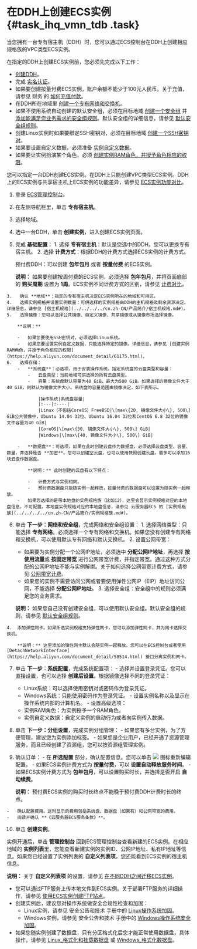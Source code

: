 # 在DDH上创建ECS实例 {#task_ihq_vmn_tdb .task}

当您拥有一台专有宿主机（DDH）时，您可以通过ECS控制台在DDH上创建相应规格族的VPC类型ECS实例。

在指定的DDH上创建ECS实例前，您必须先完成以下工作：

-   [创建DDH](cn.zh-CN/快速入门/创建DDH.md#)。
-   完成 [实名认证](https://help.aliyun.com/document_detail/37183.html)。
-   如果要创建按量付费ECS实例，账户余额不能少于100元人民币。关于充值，请参见 财务 的 [如何充值付款](https://help.aliyun.com/document_detail/37107.html)。
-   在DDH所在地域里 [创建一个专有网络和交换机](https://help.aliyun.com/document_detail/65430.html)。
-   如果不使用系统自动创建的默认安全组，必须在目标地域 [创建一个安全组](https://help.aliyun.com/document_detail/25468.html) 并 [添加能满足您业务需求的安全组规则](https://help.aliyun.com/document_detail/25471.html)。默认安全组的详细信息，请参见 [默认安全组规则](https://help.aliyun.com/document_detail/31707.html)。
-   创建Linux实例时如果要绑定SSH密钥对，必须在目标地域 [创建一个SSH密钥对](https://help.aliyun.com/document_detail/51793.html)。
-   如果要设置自定义数据，必须准备 [实例自定义数据](https://help.aliyun.com/document_detail/49121.html)。
-   如果要让实例扮演某个角色，必须 [创建实例RAM角色，并授予角色相应的权限](https://help.aliyun.com/document_detail/61175.html)。

您可以指定一台DDH创建ECS实例。在DDH上只能创建VPC类型ECS实例。DDH上的ECS实例与共享宿主机上ECS实例的功能差异，请参见 [ECS实例功能对比](../../../../cn.zh-CN/产品简介/ECS实例功能对比.md#)。

1.   登录 [ECS管理控制台](https://ecs.console.aliyun.com/#/home)。 
2.   在左侧导航栏里，单击 **专有宿主机**。 
3.   选择地域。 
4.   选中一台DDH，单击 **创建实例**，进入创建ECS实例页面。 
5.   完成 **基础配置**： 
    1.   选择 **专有宿主机**：默认是您选中的DDH。您可以更换专有宿主机。 
    2.   选择 **计费方式**：根据DDH的计费方式选择ECS实例的计费方式。 

        预付费DDH：可以创建 **包年包月** 或者 **按量付费** 的ECS实例。

        **说明：** 如果要创建按周付费的ECS实例，必须选择 **包年包月**，并将页面底部的 **购买周期** 设置为 **1周**。ECS实例不同计费方式的区别，请参见 [计费对比](../../../../cn.zh-CN/产品定价/计费对比.md#)。

    3.   确认 **地域**：指定的专有宿主机决定ECS实例所在的地域和可用区。 
    4.   选择实例规格并设置实例数量：可供选择的实例规格由DDH的主机规格及剩余资源决定。详细信息，请参见 [宿主机规格](../../../../cn.zh-CN/产品简介/宿主机规格.md#)。 
    5.   选择镜像：您可以选择公共镜像、自定义镜像、共享镜像或从镜像市场选择镜像。 

        **说明：** 

        -   如果您要使用SSH密钥对，必须选择Linux系统。
        -   如果您要设置实例自定义数据，只能选择特定的镜像。详细信息，请参见 [创建实例RAM角色，并授予角色相应的权限](https://help.aliyun.com/document_detail/61175.html)。
    6.   选择存储： 
        -   **系统盘**：必选项，用于安装操作系统。指定系统盘的云盘类型和容量：
            -   云盘类型：当前地域可供选择的所有云盘类型。
            -   容量：系统盘默认容量为40 GiB，最大为500 GiB。如果选择的镜像文件大于40 GiB，则默认为镜像文件大小。系统盘的容量范围由镜像决定，如下表所示。

                |操作系统|系统盘容量|
                |:---|:----|
                |Linux（不包括CoreOS）FreeBSD|\[max\{20, 镜像文件大小\}, 500\] GiB公共镜像中，Ubuntu 14.04 32位、Ubuntu 16.04 32位和CentOS 6.8 32位的镜像文件容量为40 GiB|
                |CoreOS|\[max\{30, 镜像文件大小\}, 500\] GiB|
                |Windows|\[max\{40, 镜像文件大小\}, 500\] GiB|

        -   **数据盘**：可选项。如果在此时创建云盘作为数据盘，必须选择云盘类型、容量、数量，并选择是否 **加密**。您可以创建空云盘，也可以使用快照创建云盘。最多可以添加16块云盘作数据盘。

            **说明：** 此时创建的云盘有以下特点：

            -   计费方式与实例相同。
            -   预付费数据盘只能随实例一起释放，按量付费的数据盘可以设置为随实例一起释放。
        -   如果您选择的是带本地盘的实例规格族（比如i2），这里会显示实例规格对应的本地盘信息，不可配置。本地盘实例规格对应的本地盘信息，请参见 云服务器ECS 的 [实例规格族](../../../../cn.zh-CN/产品简介/实例规格族.md#)。
6.   单击 **下一步：网络和安全组**，完成网络和安全组设置： 
    1.  选择网络类型：只能选择 **专有网络**。必须选择一个专有网络和交换机。如果您没有创建专有网络和交换机，可以使用默认专有网络和默认交换机。
    2.  设置公网带宽：
        -   如果要为实例分配一个公网IP地址，必须选中 **分配公网IP地址**，再选择 **按使用流量**或 **按固定带宽** 进行公网带宽计费，并指定带宽。通过这种方式分配的公网IP地址不能与实例解绑。关于如何选择公网带宽计费方式，请参见 [公网带宽计费](../../../../cn.zh-CN/产品定价/公网带宽计费.md#)。
        -   如果您的实例不需要访问公网或者要使用弹性公网IP（EIP）地址访问公网，不能选择 **分配公网IP地址**。
    3.  选择安全组：安全组中的规则必须满足您的业务需求。

        **说明：** 如果您自己没有创建安全组，可以使用默认安全组。默认安全组的规则，请参见 [默认安全组规则](https://help.aliyun.com/document_detail/31707.html)。

    4.  添加弹性网卡。如果所选实例规格支持弹性网卡，您可以添加弹性网卡，并为网卡选择交换机。

        **说明：** 这里添加的弹性网卡默认会随实例一起释放，您可以在ECS控制台或者使用 [DetachNetworkInterface](https://help.aliyun.com/document_detail/58514.html) 接口分离实例和网卡。

7.   单击 **下一步：系统配置**，完成系统配置项： 
    -   选择并设置登录凭证。您可以直接设置，也可以选择 **创建后设置**。根据镜像选择不同的登录凭证：
        -   Linux系统：可以选择使用密钥对或密码作为登录凭证。
        -   Windows系统：只能使用密码作为登录凭证。
    -   设置实例名称以及显示在操作系统内部的计算机名。
    -   设置高级选项：
        -   实例RAM角色：为实例授予一个RAM角色。
        -   实例自定义数据：自定义实例的启动行为或者向实例传入数据。
8.   单击 **下一步：分组设置**，完成实例分组管理： 
    -   如果您有多台实例，为了方便管理，建议您为实例添加标签。
    -   如果您是企业用户，已经开通了资源管理服务，而且已经创建了资源组，您可以按资源组管理实例。
9.   确认订单： 
    -   在 **所选配置** 部分，确认配置信息。您可以单击 ![](http://static-aliyun-doc.oss-cn-hangzhou.aliyuncs.com/assets/img/6630/15388066361347_zh-CN.png) 图标重新编辑配置。
    -   如果ECS实例计费方式为 **按量付费**，可以 **设置自动释放服务时间**。
    -   如果ECS实例计费方式为 **包年包月**，可以设置购买时长，并选择是否开启 **自动续费**。

        **说明：** 预付费ECS实例的购买时长终点不能晚于预付费DDH计费时长的终点。

    -   确认配置费用。这时显示的费用包括系统盘、数据盘（如果有）和公网带宽的费用。
    -   阅读并确认 **《云服务器ECS服务条款》**。
10.  单击 **创建实例**。 

实例开通后，单击 **管理控制台** 回到ECS管理控制台查看新建的ECS实例。在相应地域的 **实例列表**里，您能查看新建实例的实例ID、公网IP地址、私有IP地址等信息。如果您已经设置了实例列表的 **自定义列表项**，您还能看到ECS实例的宿主机信息。

**说明：** 关于 **自定义列表项** 的设置，请参见 [在不同DDH之间迁移ECS实例](../../../../cn.zh-CN/用户指南/在不同DDH之间迁移ECS实例.md#)。

-   您可以通过FTP服务上传本地文件到ECS实例。关于部署FTP服务的详细操作，请参见 [使用ECS实例创建FTP站点](https://help.aliyun.com/document_detail/51998.html)。
-   创建实例后，建议您对操作系统做安全合规性检查和加固：
    -   Linux实例，请参见 安全公告和技术 手册中的 [Linux操作系统加固](https://help.aliyun.com/document_detail/49809.html)。
    -   Windows实例，请参见 安全公告和技术 手册中的 [Windows操作系统安全加固](https://help.aliyun.com/document_detail/49781.html)。
-   如果您随实例创建了数据盘，只有分区格式化后您才能正常使用数据盘，具体操作，请参见 [Linux\_格式化和挂载数据盘](https://help.aliyun.com/document_detail/25426.html) 或 [Windows\_格式化数据盘](https://help.aliyun.com/document_detail/25418.html)。

